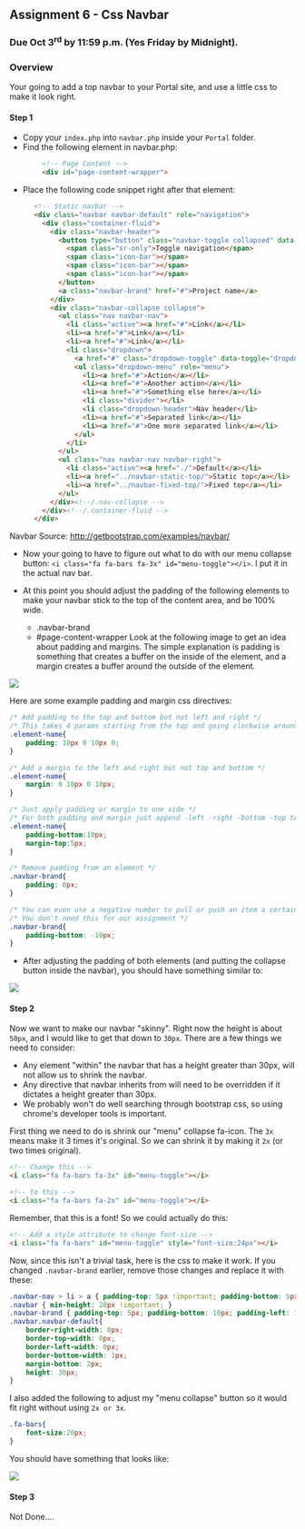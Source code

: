 ## Assignment 6 - Css Navbar

### Due Oct 3<sup>rd</sup> by 11:59 p.m. (Yes Friday by Midnight).


### Overview

Your going to add a top navbar to your Portal site, and use a little css to make it look right. 

#### Step 1

- Copy your `index.php` into `navbar.php` inside your `Portal` folder.
- Find the following element in navbar.php:

```html
        <!-- Page Content -->
        <div id="page-content-wrapper">
```
- Place the following code snippet right after that element:

```html
      <!-- Static navbar -->
      <div class="navbar navbar-default" role="navigation">
        <div class="container-fluid">
          <div class="navbar-header">
            <button type="button" class="navbar-toggle collapsed" data-toggle="collapse" data-target=".navbar-collapse">
              <span class="sr-only">Toggle navigation</span>
              <span class="icon-bar"></span>
              <span class="icon-bar"></span>
              <span class="icon-bar"></span>
            </button>
            <a class="navbar-brand" href="#">Project name</a>
          </div>
          <div class="navbar-collapse collapse">
            <ul class="nav navbar-nav">
              <li class="active"><a href="#">Link</a></li>
              <li><a href="#">Link</a></li>
              <li><a href="#">Link</a></li>
              <li class="dropdown">
                <a href="#" class="dropdown-toggle" data-toggle="dropdown">Dropdown <span class="caret"></span></a>
                <ul class="dropdown-menu" role="menu">
                  <li><a href="#">Action</a></li>
                  <li><a href="#">Another action</a></li>
                  <li><a href="#">Something else here</a></li>
                  <li class="divider"></li>
                  <li class="dropdown-header">Nav header</li>
                  <li><a href="#">Separated link</a></li>
                  <li><a href="#">One more separated link</a></li>
                </ul>
              </li>
            </ul>
            <ul class="nav navbar-nav navbar-right">
              <li class="active"><a href="./">Default</a></li>
              <li><a href="../navbar-static-top/">Static top</a></li>
              <li><a href="../navbar-fixed-top/">Fixed top</a></li>
            </ul>
          </div><!--/.nav-collapse -->
        </div><!--/.container-fluid -->
      </div>
```

Navbar Source: http://getbootstrap.com/examples/navbar/

- Now your going to have to figure out what to do with our menu collapse button: `<i class="fa fa-bars fa-3x" id="menu-toggle"></i>`. I put it in the actual nav bar.

- At this point you should adjust the padding of the following elements to make your navbar stick to the top of the content area, and be 100% wide.
    - .navbar-brand
    - #page-content-wrapper 
Look at the following image to get an idea about padding and margins. The simple explanation is padding is something that creates a buffer on the inside of the element, and a margin creates a buffer around the outside of the element. 

![](http://f.cl.ly/items/0S231o311V3u1h422v0V/box_model.gif)

Here are some example padding and margin css directives:
```css
/* Add padding to the top and bottom but not left and right */
/* This takes 4 params starting from the top and going clockwise around the element */
.element-name{
    padding: 10px 0 10px 0;
}

/* Add a margin to the left and right but not top and bottom */
.element-name{
    margin: 0 10px 0 10px;
}

/* Just apply padding or margin to one side */
/* For both padding and margin just append -left -right -bottom -top to effect a particular side */
.element-name{
    padding-bottom:10px;
    margin-top:5px;
}

/* Remove padding from an element */
.navbar-brand{
    padding: 0px;
}

/* You can even use a negative number to pull or push an item a certain way */
/* You don't need this for our assignment */
.navbar-brand{
    padding-bottom: -10px;
}

```

- After adjusting the padding of both elements (and putting the collapse button inside the navbar), you should have something similar to:

![](http://f.cl.ly/items/2M371I0n3P3Q0k0K3g1n/navbar1_half.png)

#### Step 2

Now we want to make our navbar "skinny". Right now the height is about `50px`, and I would like to get that down to `30px`. There are a few things we need to consider:

- Any element "within" the navbar that has a height greater than 30px, will not allow us to shrink the navbar.
- Any directive that navbar inherits from will need to be overridden if it dictates a height greater than 30px.
- We probably won't do well searching through bootstrap css, so using chrome's developer tools is important.

First thing we need to do is shrink our "menu" collapse fa-icon. The `3x` means make it 3 times it's original. So we can shrink it by making it `2x` (or two times original).

```html
<!-- Change this -->
<i class="fa fa-bars fa-3x" id="menu-toggle"></i>

<!-- to this -->
<i class="fa fa-bars fa-2x" id="menu-toggle"></i>
```

Remember, that this is a font! So we could actually do this:

```html
<!-- Add a style attribute to change font-size -->
<i class="fa fa-bars" id="menu-toggle" style="font-size:24px"></i>

```

Now, since this isn't a trivial task, here is the css to make it work. If you changed `.navbar-brand` earlier, remove those changes and replace it with these:

```css
.navbar-nav > li > a { padding-top: 5px !important; padding-bottom: 5px !important; }
.navbar { min-height: 28px !important; }
.navbar-brand { padding-top: 5px; padding-bottom: 10px; padding-left: 10px; }
.navbar.navbar-default{
	border-right-width: 0px;
	border-top-width: 0px;
	border-left-width: 0px;
	border-bottom-width: 1px;
	margin-bottom: 2px;
	height: 30px;
}
```

I also added the following to adjust my "menu collapse" button so it would fit right without using `2x or 3x`.

```css
.fa-bars{
    font-size:20px;
}
```

You should have something that looks like:

![](http://f.cl.ly/items/0f1a393o291h1X1H0E2j/navbar2_half.png)

#### Step 3

Not Done....
